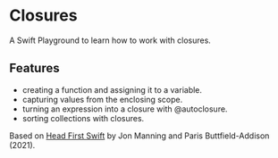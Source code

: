 # Closures

A Swift Playground to learn how to work with closures.

## Features

- creating a function and assigning it to a variable.
- capturing values from the enclosing scope.
- turning an expression into a closure with @autoclosure.
- sorting collections with closures.

Based on [Head First Swift](https://www.amazon.com/Head-First-Swift-Anthony-Gray/dp/1491922850) by Jon Manning and Paris Buttfield-Addison (2021).

